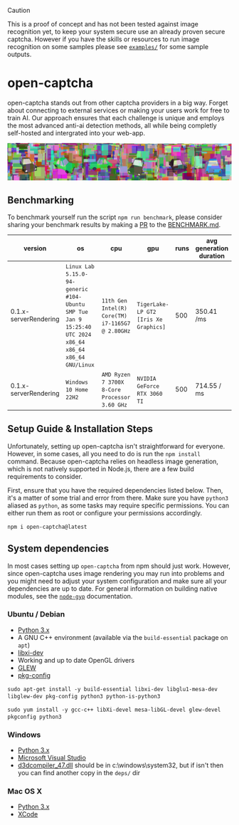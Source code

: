 > [!CAUTION]
> This is a proof of concept and has not been tested against image recognition yet, to keep your system secure use an already proven secure captcha. However if you have the skills or resources to run image recognition on some samples please see [`examples/`](/examples/) for some sample outputs.

# open-captcha
open-captcha stands out from other captcha providers in a big way. Forget about connecting to external services or making your users work for free to train AI. Our approach ensures that each challenge is unique and employs the most advanced anti-ai detection methods, all while being completly self-hosted and intergrated into your web-app.

![](./assets//example.jpg)

## Benchmarking

To benchmark yourself run the script `npm run benchmark`, please consider sharing your benchmark results by making a [PR](https://github.com/ChatterSec/open-captcha/pulls) to the [BENCHMARK.md](BENCHMARK.md).

version | os | cpu | gpu | runs | avg generation duration
--- | --- | --- | --- | --- | ---
0.1.x-serverRendering | `Linux Lab 5.15.0-94-generic #104-Ubuntu SMP Tue Jan 9 15:25:40 UTC 2024 x86_64 x86_64 x86_64 GNU/Linux` | `11th Gen Intel(R) Core(TM) i7-1165G7 @ 2.80GHz` | `TigerLake-LP GT2 [Iris Xe Graphics]` | 500 | 350.41 /ms
0.1.x-serverRendering | `Windows 10 Home 22H2` | `AMD Ryzen 7 3700X 8-Core Processor 3.60 GHz` | `NVIDIA GeForce RTX 3060 TI` | 500 | 714.55 / ms

## Setup Guide & Installation Steps

Unfortunately, setting up open-captcha isn't straightforward for everyone. However, in some cases, all you need to do is run the `npm install` command. Because open-captcha relies on headless image generation, which is not natively supported in Node.js, there are a few build requirements to consider.

First, ensure that you have the required dependencies listed below. Then, it's a matter of some trial and error from there. Make sure you have `python3` aliased as `python`, as some tasks may require specific permissions. You can either run them as root or configure your permissions accordingly.

```
npm i open-captcha@latest
```

## System dependencies
In most cases setting up `open-captcha` from npm should just work. However, since open-captcha uses image rendering you may run into problems and you might need to adjust your system configuration and make sure all your dependencies are up to date.  For general information on building native modules, see the [`node-gyp`](https://github.com/nodejs/node-gyp) documentation.

### Ubuntu / Debian
- [Python 3.x](https://www.python.org/)
- A GNU C++ environment (available via the `build-essential` package on `apt`)
- [libxi-dev](http://www.x.org/wiki/)
- Working and up to date OpenGL drivers
- [GLEW](http://glew.sourceforge.net/)
- [pkg-config](https://www.freedesktop.org/wiki/Software/pkg-config/)

```
sudo apt-get install -y build-essential libxi-dev libglu1-mesa-dev libglew-dev pkg-config python3 python-is-python3
```
```
sudo yum install -y gcc-c++ libXi-devel mesa-libGL-devel glew-devel pkgconfig python3
```

### Windows

- [Python 3.x](https://www.python.org/)
- [Microsoft Visual Studio](https://www.microsoft.com/en-us/download/details.aspx?id=5555)
- [d3dcompiler_47.dll](https://www.dll-files.com/d3dcompiler_47.dll.html) should be in c:\windows\system32, but if isn't then you can find another copy in the `deps/` dir

### Mac OS X

- [Python 3.x](https://www.python.org/)
- [XCode](https://developer.apple.com/xcode/)
